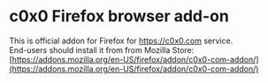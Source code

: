 # c0x0 Firefox browser add-on
This is official addon for Firefox for https://c0x0.com service.  
End-users should install it from from Mozilla Store: [https://addons.mozilla.org/en-US/firefox/addon/c0x0-com-addon/](https://addons.mozilla.org/en-US/firefox/addon/c0x0-com-addon/)
